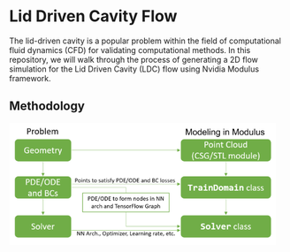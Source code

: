 # Lid Driven Cavity Flow

The lid-driven cavity is a popular problem within the field of computational fluid dynamics (CFD) for validating computational methods. In this repository, we will walk through the process of generating a 2D flow simulation for the Lid Driven Cavity (LDC) flow using Nvidia Modulus framework.

## Methodology

<img src="pictures/Methodology.PNG"  align='center'/>



 